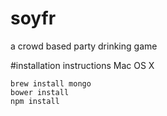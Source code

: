 # soyfr
a crowd based party drinking game

#installation instructions Mac OS X

```
brew install mongo
bower install
npm install
```
